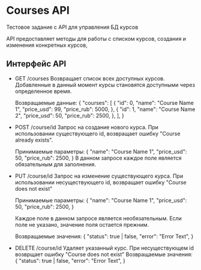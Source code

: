 # Courses API
Тестовое задание с API для управления БД курсов

API предоставляет методы для работы с списком курсов,
создания и изменения конкретных курсов, 

## Интерфейс API
- GET /courses
    Возвращает список всех доступных курсов.
    Добавленные в данный момент курсы становятся
    доступными через определенное время.

    Возвращаемые данные:
        {
            "courses": [
                {
                    "id": 0,
                    "name": "Course Name 1",
                    "price_usd": 99,
                    "price_rub": 5000,
                },
                {
                    "id": 1,
                    "name": "Course Name 2",
                    "price_usd": 50,
                    "price_rub": 2500,
                },
            ],
        }

- POST /course/id
    Запрос на создание нового курса.
    При использовании существующего id, возвращает
    ошибку "Course already exists".

    Принимаемые параметры:
    {
        "name": "Course Name 1",
        "price_usd": 50,
        "price_rub": 2500,
    }
    В данном запросе каждое поле является обязательным
    для заполнения.


- PUT /course/id
    Запрос на изменение существующего курса.
    При использовании несуществующего id, возвращает
    ошибку "Course does not exist"

    Принимаемые параметры:
        {
            "name": "Course Name 1",
            "price_usd": 50,
            "price_rub": 2500,
        }

    Каждое поле в данном запросе является необязательным.
    Если поле не указано, значение поля остается прежним.

    Возвращаемые значения:
        {
            "status": true | false,
            "error": "Error Text",
        }

- DELETE /course/id
    Удаляет указанный курс. При несуществующем id
    возврщает ошибку "Course does not exist"
    Возвращаемые значения:
        {
            "status": true | false,
            "error": "Error Text",
        }


